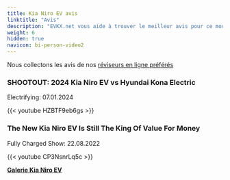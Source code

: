 ```yaml
---
title: Kia Niro EV avis
linktitle: "Avis"
description: "EVKX.net vous aide à trouver le meilleur avis pour ce modèle."
weight: 6
hidden: true
navicon: bi-person-video2
---
```

Nous collectons les avis de nos [réviseurs en ligne préférés](../../../../../guides/evreviewers/)

<div class="container text-center shadow p-2 pe-4 mb-5 bg-body-tertiary rounded border">
<h3>SHOOTOUT: 2024 Kia Niro EV vs Hyundai Kona Electric</h3>
<p>Electrifying: 07.01.2024</p>

{{< youtube HZBTF9eb6gs >}}

</div>
<div class="container text-center shadow p-2 pe-4 mb-5 bg-body-tertiary rounded border">
<h3>The New Kia Niro EV Is Still The King Of Value For Money</h3>
<p>Fully Charged Show: 22.08.2022</p>

{{< youtube CP3NsnrLq5c >}}

</div>
<div class="mt-3 mb-3">
<a href="../gallery/" class="text-decoration-none text-black">
<strong><i class="bi-arrow-left"></i>Galerie  </strong>
</a>
<a href="../" class="text-decoration-none text-black float-end">
<strong>Kia Niro EV <i class="bi-arrow-right"></i></strong>
</a>
</div>
